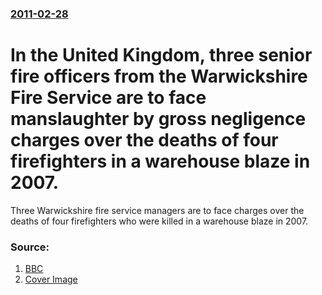 ### [2011-02-28](/news/2011/02/28/index.md)

# In the United Kingdom, three senior fire officers from the Warwickshire Fire Service are to face manslaughter by gross negligence charges over the deaths of four firefighters in a warehouse blaze in 2007. 

Three Warwickshire fire service managers are to face charges over the deaths of four firefighters who were killed in a warehouse blaze in 2007.


### Source:

1. [BBC](http://www.bbc.co.uk/news/uk-england-12598130)
1. [Cover Image](http://ichef.bbci.co.uk/news/1024/media/images/48333000/gif/_48333888_bn-448x252.gif)
